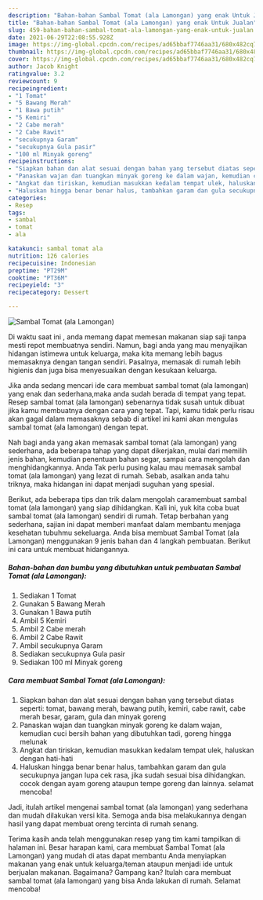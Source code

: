 ```yaml
---
description: "Bahan-bahan Sambal Tomat (ala Lamongan) yang enak Untuk Jualan"
title: "Bahan-bahan Sambal Tomat (ala Lamongan) yang enak Untuk Jualan"
slug: 459-bahan-bahan-sambal-tomat-ala-lamongan-yang-enak-untuk-jualan
date: 2021-06-29T22:08:55.928Z
image: https://img-global.cpcdn.com/recipes/ad65bbaf7746aa31/680x482cq70/sambal-tomat-ala-lamongan-foto-resep-utama.jpg
thumbnail: https://img-global.cpcdn.com/recipes/ad65bbaf7746aa31/680x482cq70/sambal-tomat-ala-lamongan-foto-resep-utama.jpg
cover: https://img-global.cpcdn.com/recipes/ad65bbaf7746aa31/680x482cq70/sambal-tomat-ala-lamongan-foto-resep-utama.jpg
author: Jacob Knight
ratingvalue: 3.2
reviewcount: 9
recipeingredient:
- "1 Tomat"
- "5 Bawang Merah"
- "1 Bawa putih"
- "5 Kemiri"
- "2 Cabe merah"
- "2 Cabe Rawit"
- "secukupnya Garam"
- "secukupnya Gula pasir"
- "100 ml Minyak goreng"
recipeinstructions:
- "Siapkan bahan dan alat sesuai dengan bahan yang tersebut diatas seperti: tomat, bawang merah, bawang putih, kemiri, cabe rawit, cabe merah besar, garam, gula dan minyak goreng"
- "Panaskan wajan dan tuangkan minyak goreng ke dalam wajan, kemudian cuci bersih bahan yang dibutuhkan tadi, goreng hingga melunak"
- "Angkat dan tiriskan, kemudian masukkan kedalam tempat ulek, haluskan dengan hati-hati"
- "Haluskan hingga benar benar halus, tambahkan garam dan gula secukupnya jangan lupa cek rasa, jika sudah sesuai bisa dihidangkan. cocok dengan ayam goreng ataupun tempe goreng dan lainnya. selamat mencoba!"
categories:
- Resep
tags:
- sambal
- tomat
- ala

katakunci: sambal tomat ala 
nutrition: 126 calories
recipecuisine: Indonesian
preptime: "PT29M"
cooktime: "PT36M"
recipeyield: "3"
recipecategory: Dessert

---
```



![Sambal Tomat (ala Lamongan)](https://img-global.cpcdn.com/recipes/ad65bbaf7746aa31/680x482cq70/sambal-tomat-ala-lamongan-foto-resep-utama.jpg)

Di waktu  saat ini , anda memang dapat memesan makanan siap saji tanpa mesti repot membuatnya sendiri. Namun, bagi anda yang mau menyajikan hidangan istimewa untuk keluarga, maka kita memang lebih bagus memasaknya dengan tangan sendiri. Pasalnya, memasak di rumah lebih higienis dan juga bisa menyesuaikan dengan kesukaan keluarga.

Jika anda sedang mencari ide cara membuat sambal tomat (ala lamongan) yang enak dan sederhana,maka anda sudah berada di tempat yang tepat. Resep sambal tomat (ala lamongan)  sebenarnya tidak susah untuk dibuat jika kamu membuatnya dengan cara yang tepat. Tapi, kamu tidak perlu risau akan gagal dalam memasaknya 
sebab di artikel ini kami akan mengulas sambal tomat (ala lamongan) dengan tepat.  



Nah bagi anda yang akan memasak sambal tomat (ala lamongan) yang sederhana, ada beberapa tahap yang dapat dikerjakan, mulai dari memilih jenis bahan, kemudian penentuan bahan segar, sampai cara mengolah dan menghidangkannya. Anda Tak perlu pusing kalau mau memasak sambal tomat (ala lamongan) yang lezat di rumah. Sebab, asalkan anda  tahu triknya, maka hidangan ini dapat menjadi suguhan yang spesial.

Berikut, ada beberapa tips dan trik dalam mengolah caramembuat sambal tomat (ala lamongan) yang siap dihidangkan. Kali ini, yuk kita coba buat sambal tomat (ala lamongan) sendiri di rumah. Tetap berbahan yang sederhana, sajian ini dapat memberi manfaat dalam membantu menjaga kesehatan tubuhmu sekeluarga. Anda bisa membuat Sambal Tomat (ala Lamongan) menggunakan 9 jenis bahan dan 4 langkah pembuatan. Berikut ini cara untuk membuat hidangannya.

<!--inarticleads1-->

##### Bahan-bahan dan bumbu yang dibutuhkan untuk pembuatan Sambal Tomat (ala Lamongan):

1. Sediakan 1 Tomat
1. Gunakan 5 Bawang Merah
1. Gunakan 1 Bawa putih
1. Ambil 5 Kemiri
1. Ambil 2 Cabe merah
1. Ambil 2 Cabe Rawit
1. Ambil secukupnya Garam
1. Sediakan secukupnya Gula pasir
1. Sediakan 100 ml Minyak goreng




<!--inarticleads2-->

##### Cara membuat Sambal Tomat (ala Lamongan):

1. Siapkan bahan dan alat sesuai dengan bahan yang tersebut diatas seperti: tomat, bawang merah, bawang putih, kemiri, cabe rawit, cabe merah besar, garam, gula dan minyak goreng
1. Panaskan wajan dan tuangkan minyak goreng ke dalam wajan, kemudian cuci bersih bahan yang dibutuhkan tadi, goreng hingga melunak
1. Angkat dan tiriskan, kemudian masukkan kedalam tempat ulek, haluskan dengan hati-hati
1. Haluskan hingga benar benar halus, tambahkan garam dan gula secukupnya jangan lupa cek rasa, jika sudah sesuai bisa dihidangkan. cocok dengan ayam goreng ataupun tempe goreng dan lainnya. selamat mencoba!




Jadi, itulah artikel mengenai  sambal tomat (ala lamongan)  yang sederhana dan mudah dilakukan versi kita. Semoga anda bisa melakukannya dengan hasil yang dapat membuat oreng tercinta di rumah senang. 

Terima kasih anda telah menggunakan resep yang tim kami tampilkan di halaman ini. Besar harapan kami, cara membuat  Sambal Tomat (ala Lamongan) yang mudah di atas dapat membantu Anda menyiapkan makanan yang enak untuk keluarga/teman ataupun menjadi ide untuk berjualan makanan. Bagaimana? Gampang kan? Itulah cara membuat sambal tomat (ala lamongan) yang bisa Anda lakukan di rumah. Selamat mencoba!

